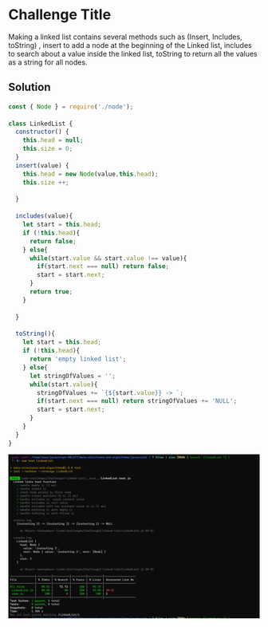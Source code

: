 # Challenge Title

Making a linked list contains several methods such as (Insert, Includes, toString) , insert to add a node at the beginning of the Linked list, includes to search about a value inside the linked list, toString to return all the values as a string for all nodes.

## Solution

``` javascript
const { Node } = require('./node');

class LinkedList {
  constructor() {
    this.head = null;
    this.size = 0;
  }
  insert(value) {
    this.head = new Node(value,this.head);
    this.size ++;
    
  }

  includes(value){
    let start = this.head;
    if (!this.head){
      return false;
    } else{
      while(start.value && start.value !== value){
        if(start.next === null) return false;
        start = start.next;
      }
      return true;
    }

  }

  toString(){
    let start = this.head;
    if (!this.head){
      return 'empty linked list';
    } else{
      let stringOfValues = '';
      while(start.value){
        stringOfValues += `{${start.value}} -> `;
        if(start.next === null) return stringOfValues += 'NULL';
        start = start.next;
      }
    }
  }
}

```
![Solution](./S.png)